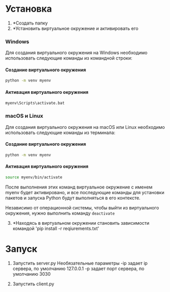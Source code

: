 # Установка
1. *Создать папку
2. *Установить виртуальное окружение и активировать его


### Windows

Для создания виртуального окружения на Windows необходимо использовать следующие команды из командной строки:


#### Создание виртуального окружения
~~~sh
python -m venv myenv
~~~

#### Активация виртуального окружения
~~~sh
myenv\Scripts\activate.bat
~~~


### macOS и Linux

Для создания виртуального окружения на macOS или Linux необходимо использовать следующие команды из терминала:


#### Создание виртуального окружения
~~~sh
python -m venv myenv
~~~

#### Активация виртуального окружения
~~~sh
source myenv/bin/activate
~~~

После выполнения этих команд виртуальное окружение с именем myenv будет активировано, и все последующие команды для установки пакетов и запуска Python будут выполняться в его контексте.

Независимо от операционной системы, чтобы выйти из виртуального окружения, нужно выполнить команду `deactivate`

3. *Находясь в виртуальном окружении становить зависимости командой 'pip install -r reqiurements.txt'



# Запуск

1. Запустить server.py 
	Необязательные параметры
	-ip задает ip сервера, по умолчанию 127.0.0.1
	-p задает порт сервера, по умолчанию 3030

2. Запустить client.py
	

